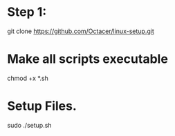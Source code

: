 # Step 1:
git clone https://github.com/Octacer/linux-setup.git

# Make all scripts executable
chmod +x *.sh

# Setup Files.
sudo ./setup.sh
